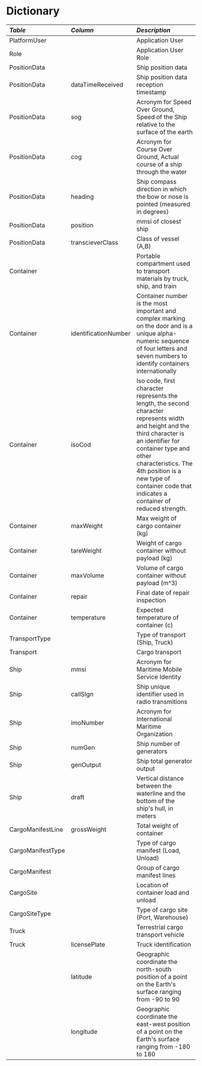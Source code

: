 # Dictionary


| **_Table_**  | **_Column_** | **_Description_**                                           |                                       
|:------------------------|:-----------------|:--------------------------------------------|
| PlatformUser |  | Application User |
| Role |  | Application User Role |
| PositionData |  | Ship position data |
| PositionData | dataTimeReceived | Ship position data reception timestamp |
| PositionData | sog | Acronym for Speed Over Ground, Speed of the Ship relative to the surface of the earth |
| PositionData | cog | Acronym for Course Over Ground, Actual course of a ship through the water |
| PositionData | heading | Ship compass direction in which the bow or nose is pointed (measured in degrees) |
| PositionData | position | mmsi of closest ship |
| PositionData | transcieverClass | Class of vessel (A,B) |
| Container |  | Portable compartment used to transport materials by truck, ship, and train |
| Container | identificationNumber | Container number is the most important and complex marking on the door and is a unique alpha-numeric sequence of four letters and seven numbers to identify containers internationally |
| Container | isoCod | Iso code, first character represents the length, the second character represents width and height and the third character is an identifier for container type and other characteristics. The 4th position is a new type of container code that indicates a container of reduced strength. |
| Container | maxWeight | Max weight of cargo container (kg)|
| Container | tareWeight | Weight of cargo container without payload (kg)|
| Container | maxVolume | Volume of cargo container without payload (m^3)|
| Container | repair | Final date of repair inspection |
| Container | temperature | Expected temperature of container (c) |
| TransportType |  | Type of transport (Ship, Truck) |
| Transport |  | Cargo transport |
| Ship | mmsi | Acronym for Maritime Mobile Service Identity |
| Ship | callSIgn | Ship unique identifier used in radio transmitions |
| Ship | imoNumber | Acronym for International Maritime Organization |
| Ship | numGen | Ship number of generators |
| Ship | genOutput | Ship total generator output |
| Ship | draft | Vertical distance between the waterline and the bottom of the ship's hull, in meters |
| CargoManifestLine | grossWeight | Total weight of container |
| CargoManifestType |  | Type of cargo manifest (Load, Unload) |
| CargoManifest |  | Group of cargo manifest lines |
| CargoSite |  | Location of container load and unload |
| CargoSiteType |  | Type of cargo site (Port, Warehouse) |
| Truck |  | Terrestrial cargo transport vehicle |
| Truck | licensePlate | Truck identification |
|  | latitude | Geographic coordinate the north-south position of a point on the Earth's surface ranging from -90 to 90 |
|  | longitude | Geographic coordinate the east-west position of a point on the Earth's surface ranging from -180 to 180 |
